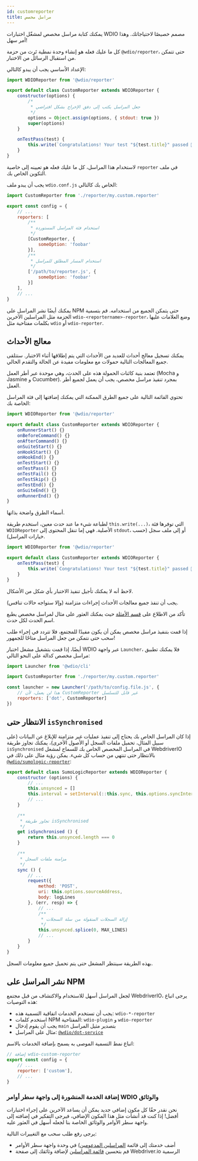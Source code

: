 ```yaml
---
id: customreporter
title: مراسل مخصص
---
```


يمكنك كتابة مراسل مخصص لمشغّل اختبارات WDIO مصمم خصيصًا لاحتياجاتك. وهذا أمر سهل!

كل ما عليك فعله هو إنشاء وحدة نمطية تَرِث من حزمة `@wdio/reporter`، حتى تتمكن من استقبال الرسائل من الاختبار.

الإعداد الأساسي يجب أن يبدو كالتالي:

```js
import WDIOReporter from '@wdio/reporter'

export default class CustomReporter extends WDIOReporter {
    constructor(options) {
        /*
         * جعل المراسل يكتب إلى دفق الإخراج بشكل افتراضي
         */
        options = Object.assign(options, { stdout: true })
        super(options)
    }

    onTestPass(test) {
        this.write(`Congratulations! Your test "${test.title}" passed 👏`)
    }
}
```

لاستخدام هذا المراسل، كل ما عليك فعله هو تعيينه إلى خاصية `reporter` في ملف التكوين الخاص بك.

يجب أن يبدو ملف `wdio.conf.js` الخاص بك كالتالي:

```js
import CustomReporter from './reporter/my.custom.reporter'

export const config = {
    // ...
    reporters: [
        /**
         * استخدام فئة المراسل المستوردة
         */
        [CustomReporter, {
            someOption: 'foobar'
        }],
        /**
         * استخدام المسار المطلق للمراسل
         */
        ['/path/to/reporter.js', {
            someOption: 'foobar'
        }]
    ],
    // ...
}
```

يمكنك أيضًا نشر المراسل على NPM حتى يتمكن الجميع من استخدامه. قم بتسمية الحزمة مثل المراسلين الآخرين `wdio-<reportername>-reporter`، وضع العلامات عليها بكلمات مفتاحية مثل `wdio` أو `wdio-reporter`.

## معالج الأحداث

يمكنك تسجيل معالج أحداث للعديد من الأحداث التي يتم إطلاقها أثناء الاختبار. ستتلقى جميع المعالجات التالية حمولات مع معلومات مفيدة عن الحالة والتقدم الحالي.

تعتمد بنية كائنات الحمولة هذه على الحدث، وهي موحدة عبر أطر العمل (Mocha و Jasmine و Cucumber). بمجرد تنفيذ مراسل مخصص، يجب أن يعمل لجميع أطر العمل.

تحتوي القائمة التالية على جميع الطرق الممكنة التي يمكنك إضافتها إلى فئة المراسل الخاصة بك:

```js
import WDIOReporter from '@wdio/reporter'

export default class CustomReporter extends WDIOReporter {
    onRunnerStart() {}
    onBeforeCommand() {}
    onAfterCommand() {}
    onSuiteStart() {}
    onHookStart() {}
    onHookEnd() {}
    onTestStart() {}
    onTestPass() {}
    onTestFail() {}
    onTestSkip() {}
    onTestEnd() {}
    onSuiteEnd() {}
    onRunnerEnd() {}
}
```

أسماء الطرق واضحة بذاتها.

لطباعة شيء ما عند حدث معين، استخدم طريقة `this.write(...)`، التي توفرها فئة `WDIOReporter` الأصلية. فهي إما تنقل المحتوى إلى `stdout`، أو إلى ملف سجل (حسب خيارات المراسل).

```js
import WDIOReporter from '@wdio/reporter'

export default class CustomReporter extends WDIOReporter {
    onTestPass(test) {
        this.write(`Congratulations! Your test "${test.title}" passed 👏`)
    }
}
```

لاحظ أنه لا يمكنك تأجيل تنفيذ الاختبار بأي شكل من الأشكال.

يجب أن تنفذ جميع معالجات الأحداث إجراءات متزامنة (وإلا ستواجه حالات تنافس).

تأكد من الاطلاع على [قسم الأمثلة](https://github.com/webdriverio/webdriverio/tree/main/examples/wdio) حيث يمكنك العثور على مثال لمراسل مخصص يطبع اسم الحدث لكل حدث.

إذا قمت بتنفيذ مراسل مخصص يمكن أن يكون مفيدًا للمجتمع، فلا تتردد في إجراء طلب سحب حتى نتمكن من جعل المراسل متاحًا للجمهور!

أيضًا، إذا قمت بتشغيل مشغل اختبار WDIO عبر واجهة `Launcher`، فلا يمكنك تطبيق مراسل مخصص كدالة على النحو التالي:

```js
import Launcher from '@wdio/cli'

import CustomReporter from './reporter/my.custom.reporter'

const launcher = new Launcher('/path/to/config.file.js', {
    // هذا لن يعمل، لأن CustomReporter غير قابل للتسلسل
    reporters: ['dot', CustomReporter]
})
```

## الانتظار حتى `isSynchronised`

إذا كان المراسل الخاص بك يحتاج إلى تنفيذ عمليات غير متزامنة للإبلاغ عن البيانات (على سبيل المثال، تحميل ملفات السجل أو الأصول الأخرى)، يمكنك تجاوز طريقة `isSynchronised` في المراسل المخصص الخاص بك للسماح لمشغل WebdriverIO بالانتظار حتى تنتهي من حساب كل شيء. يمكن رؤية مثال على ذلك في [`@wdio/sumologic-reporter`](https://github.com/webdriverio/webdriverio/blob/main/packages/wdio-sumologic-reporter/src/index.ts):

```js
export default class SumoLogicReporter extends WDIOReporter {
    constructor (options) {
        // ...
        this.unsynced = []
        this.interval = setInterval(::this.sync, this.options.syncInterval)
        // ...
    }

    /**
     * تجاوز طريقة isSynchronised
     */
    get isSynchronised () {
        return this.unsynced.length === 0
    }

    /**
     * مزامنة ملفات السجل
     */
    sync () {
        // ...
        request({
            method: 'POST',
            uri: this.options.sourceAddress,
            body: logLines
        }, (err, resp) => {
            // ...
            /**
             * إزالة السجلات المنقولة من سلة السجلات
             */
            this.unsynced.splice(0, MAX_LINES)
            // ...
        }
    }
}
```

بهذه الطريقة سينتظر المشغل حتى يتم تحميل جميع معلومات السجل.

## نشر المراسل على NPM

لجعل المراسل أسهل للاستخدام والاكتشاف من قبل مجتمع WebdriverIO، يرجى اتباع هذه التوصيات:

* يجب أن تستخدم الخدمات اتفاقية التسمية هذه: `wdio-*-reporter`
* استخدم كلمات NPM المفتاحية: `wdio-plugin` و `wdio-reporter`
* يجب أن يقوم إدخال `main` بتصدير مثيل المراسل
* مثال على المراسل: [`@wdio/dot-service`](https://github.com/webdriverio/webdriverio/tree/main/packages/wdio-dot-reporter)

اتباع نمط التسمية الموصى به يسمح بإضافة الخدمات بالاسم:

```js
// إضافة wdio-custom-reporter
export const config = {
    // ...
    reporter: ['custom'],
    // ...
}
```

### إضافة الخدمة المنشورة إلى واجهة سطر أوامر WDIO والوثائق

نحن نقدر حقًا كل مكون إضافي جديد يمكن أن يساعد الآخرين على إجراء اختبارات أفضل! إذا كنت قد أنشأت مثل هذا المكون الإضافي، فيرجى التفكير في إضافته إلى واجهة سطر الأوامر والوثائق الخاصة بنا لجعله أسهل في العثور عليه.

يرجى رفع طلب سحب مع التغييرات التالية:

- أضف خدمتك إلى قائمة [المراسلين المدعومين](https://github.com/webdriverio/webdriverio/blob/main/packages/wdio-cli/src/constants.ts#L74-L91)) في وحدة واجهة سطر الأوامر
- قم بتحسين [قائمة المراسلين](https://github.com/webdriverio/webdriverio/blob/main/scripts/docs-generation/3rd-party/reporters.json) لإضافة وثائقك إلى صفحة Webdriver.io الرسمية